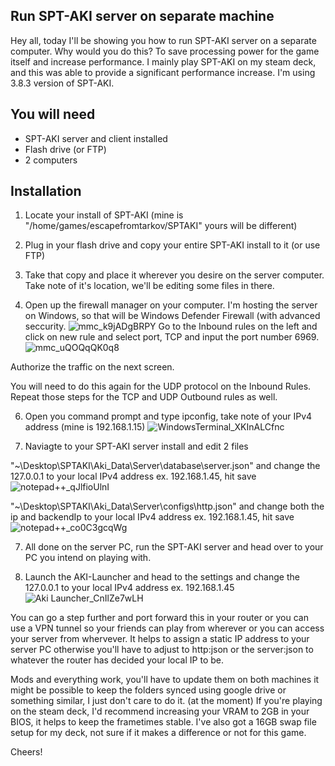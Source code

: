 
## Run SPT-AKI server on separate machine


Hey all, today I'll be showing you how to run SPT-AKI server on a separate computer. Why would you do this? To save processing power for the game itself and increase performance. I mainly play SPT-AKI on my steam deck, and this was able to provide a significant performance increase. I'm using 3.8.3 version of SPT-AKI.




## You will need

- SPT-AKI server and client installed
- Flash drive (or FTP)
- 2 computers

## Installation

1. Locate your install of SPT-AKI (mine is "/home/games/escapefromtarkov/SPTAKI" yours will be different)

2. Plug in your flash drive and copy your entire SPT-AKI install to it (or use FTP)

3. Take that copy and place it wherever you desire on the server computer. Take note of it's location, we'll be editing some files in there.

4.  Open up the firewall manager on your computer. I'm hosting the server on Windows, so that will be Windows Defender Firewall (with advanced seccurity.
   ![mmc_k9jADgBRPY](https://github.com/averyvisentin/ideal-tribble/assets/88632224/c8b255c9-df8a-4717-9f23-692cfaaa0568)
Go to the Inbound rules on the left and click on new rule and select port, TCP and input the port number 6969.
![mmc_uQOQqQK0q8](https://github.com/averyvisentin/ideal-tribble/assets/88632224/5af8798f-d807-462a-91df-77b952697b4d)

Authorize the traffic on the next screen.

You will need to do this again for the UDP protocol on the Inbound Rules. Repeat those steps for the TCP and UDP Outbound rules as well.

6. Open you command prompt and type ipconfig, take note of your IPv4 address (mine is 192.168.1.15)
   ![WindowsTerminal_XKInALCfnc](https://github.com/averyvisentin/ideal-tribble/assets/88632224/3167d9d5-6d27-4b14-9975-084216a01303)


8. Naviagte to your SPT-AKI server install and edit 2 files

"~\Desktop\SPTAKI\Aki_Data\Server\database\server.json" and change the 127.0.0.1 to your local IPv4 address ex. 192.168.1.45, hit save
![notepad++_qJlfioUlnI](https://github.com/averyvisentin/ideal-tribble/assets/88632224/8f12e805-f0c9-4342-b8c2-bc0a6e0c454b)

"~\Desktop\SPTAKI\Aki_Data\Server\configs\http.json" and change both the ip and backendIp to your local IPv4 address ex. 192.168.1.45, hit save
![notepad++_co0C3gcqWg](https://github.com/averyvisentin/ideal-tribble/assets/88632224/b7f2b50c-7dff-4002-a0ec-e40b5eace2a2)


7. All done on the server PC, run the SPT-AKI server and head over to your PC you intend on playing with.

8. Launch the AKI-Launcher and head to the settings and change the 127.0.0.1 to your local IPv4 address ex. 192.168.1.45
  ![Aki Launcher_CnIlZe7wLH](https://github.com/averyvisentin/ideal-tribble/assets/88632224/7670b9a7-62ab-4d4b-9eb4-2169f839e191)



You can go a step further and port forward this in your router or you can use a VPN tunnel so your friends can play from wherever or you can access your server from whervever. It helps to assign a static IP address to your server PC otherwise you'll have to adjust to http:json or the server:json to whatever the router has decided your local IP to be.

Mods and everything work, you'll have to update them on both machines it might be possible to keep the folders synced using google drive or something similar, I just don't care to do it. (at the moment)
If you're playing on the steam deck, I'd recommend increasing your VRAM to 2GB in your BIOS, it helps to keep the frametimes stable. I've also got a 16GB swap file setup for my deck, not sure if it makes a difference or not for this game.



Cheers!
